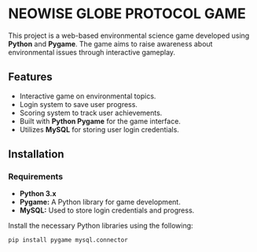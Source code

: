 # NEOWISE GLOBE PROTOCOL GAME

This project is a web-based environmental science game developed using **Python** and **Pygame**. The game aims to raise awareness about environmental issues through interactive gameplay.

## Features

- Interactive game on environmental topics.
- Login system to save user progress.
- Scoring system to track user achievements.
- Built with **Python Pygame** for the game interface.
- Utilizes **MySQL** for storing user login credentials.

## Installation

### Requirements

- **Python 3.x**
- **Pygame:** A Python library for game development.
- **MySQL:** Used to store login credentials and progress.

Install the necessary Python libraries using the following:

```bash
pip install pygame mysql.connector
